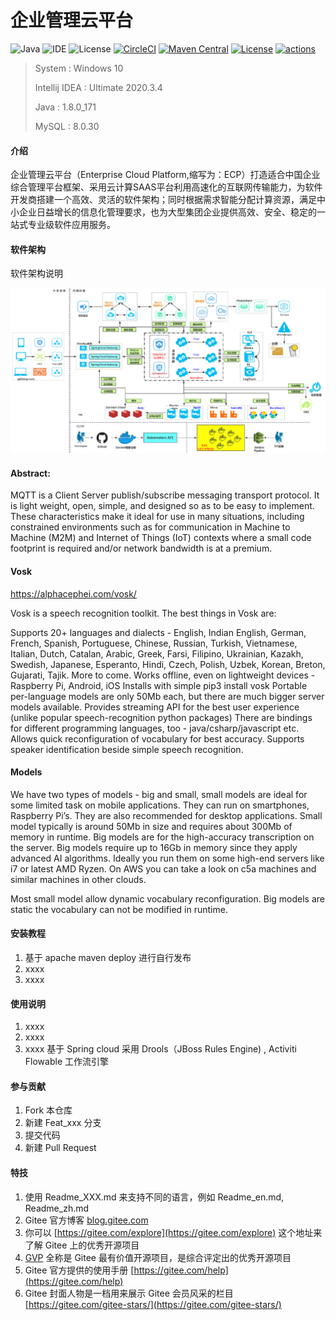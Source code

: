 # 企业管理云平台

![Java](https://img.shields.io/badge/Java-8-blue.svg)
![IDE](https://img.shields.io/badge/IDE-IntelliJ%20IDEA-brightgreen.svg)
![License](https://img.shields.io/badge/License-Apache2-orange.svg)
[![CircleCI](https://circleci.com/gh/alibaba/spring-cloud-alibaba/tree/2023.x.svg?style=svg)](https://circleci.com/gh/alibaba/spring-cloud-alibaba/tree/2023.x)
[![Maven Central](https://img.shields.io/maven-central/v/com.alibaba.cloud/spring-cloud-alibaba-dependencies.svg?label=Maven%20Central)](https://search.maven.org/search?q=g:com.alibaba.cloud%20AND%20a:spring-cloud-alibaba-dependencies)
[![License](https://img.shields.io/badge/license-Apache%202-4EB1BA.svg)](https://www.apache.org/licenses/LICENSE-2.0.html)
[![actions](https://github.com/alibaba/spring-cloud-alibaba/workflows/Integration%20Testing/badge.svg)](https://github.com/alibaba/spring-cloud-alibaba/actions)

> System : Windows 10
>
> Intellij IDEA : Ultimate 2020.3.4
>
> Java : 1.8.0_171
>
> MySQL : 8.0.30

#### 介绍
企业管理云平台（Enterprise Cloud Platform,缩写为：ECP）打造适合中国企业综合管理平台框架、采用云计算SAAS平台利用高速化的互联网传输能力，为软件开发商搭建一个高效、灵活的软件架构；同时根据需求智能分配计算资源，满足中小企业日益增长的信息化管理要求，也为大型集团企业提供高效、安全、稳定的一站式专业级软件应用服务。

#### 软件架构
软件架构说明
<p align="center">
	<img src="architecture.png" />
</p>


#### Abstract:

MQTT is a Client Server publish/subscribe messaging transport protocol. It is light weight, open,
simple, and designed so as to be easy to implement. These characteristics make it ideal for use
in many situations, including constrained environments such as for communication in Machine to
Machine (M2M) and Internet of Things (IoT) contexts where a small code footprint is required
and/or network bandwidth is at a premium.

#### Vosk 

https://alphacephei.com/vosk/

Vosk is a speech recognition toolkit. The best things in Vosk are:

Supports 20+ languages and dialects - English, Indian English, German, French, Spanish, Portuguese, Chinese, Russian, Turkish, Vietnamese, Italian, Dutch, Catalan, Arabic, Greek, Farsi, Filipino, Ukrainian, Kazakh, Swedish, Japanese, Esperanto, Hindi, Czech, Polish, Uzbek, Korean, Breton, Gujarati, Tajik. More to come.
Works offline, even on lightweight devices - Raspberry Pi, Android, iOS
Installs with simple pip3 install vosk
Portable per-language models are only 50Mb each, but there are much bigger server models available.
Provides streaming API for the best user experience (unlike popular speech-recognition python packages)
There are bindings for different programming languages, too - java/csharp/javascript etc.
Allows quick reconfiguration of vocabulary for best accuracy.
Supports speaker identification beside simple speech recognition.

#### Models

We have two types of models - big and small, small models are ideal for some limited task on mobile applications. They can run on smartphones, Raspberry Pi’s. They are also recommended for desktop applications. Small model typically is around 50Mb in size and requires about 300Mb of memory in runtime. Big models are for the high-accuracy transcription on the server. Big models require up to 16Gb in memory since they apply advanced AI algorithms. Ideally you run them on some high-end servers like i7 or latest AMD Ryzen. On AWS you can take a look on c5a machines and similar machines in other clouds.

Most small model allow dynamic vocabulary reconfiguration. Big models are static the vocabulary can not be modified in runtime.

#### 安装教程

1.  基于  apache maven deploy 进行自行发布
2.  xxxx
3.  xxxx

#### 使用说明

1.  xxxx
2.  xxxx
3.  xxxx
基于 Spring cloud
采用  Drools（JBoss Rules Engine) , Activiti Flowable 工作流引擎

#### 参与贡献

1.  Fork 本仓库
2.  新建 Feat_xxx 分支
3.  提交代码
4.  新建 Pull Request


#### 特技

1.  使用 Readme\_XXX.md 来支持不同的语言，例如 Readme\_en.md, Readme\_zh.md
2.  Gitee 官方博客 [blog.gitee.com](https://blog.gitee.com)
3.  你可以 [https://gitee.com/explore](https://gitee.com/explore) 这个地址来了解 Gitee 上的优秀开源项目
4.  [GVP](https://gitee.com/gvp) 全称是 Gitee 最有价值开源项目，是综合评定出的优秀开源项目
5.  Gitee 官方提供的使用手册 [https://gitee.com/help](https://gitee.com/help)
6.  Gitee 封面人物是一档用来展示 Gitee 会员风采的栏目 [https://gitee.com/gitee-stars/](https://gitee.com/gitee-stars/)

